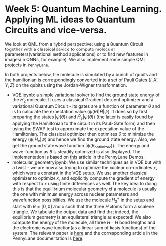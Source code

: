 # Week 5: Quantum Machine Learning. Applying ML ideas to Quantum Circuits and vice-versa.
We look at QML from a hybrid perspective: using a Quantum Circuit together with a classical device to compute molecular parameters(variational method applications) or to find new features in images(in QNNs, for example). We also implement some simple QML projects in ``PennyLane``.

In both projects below, the molecule is simulated by a bunch of qubits and the hamiltonian is correspondingly converted into a set of Pauli Gates $\{I, X, Y, Z\}$ on the qubits using the Jordan-Wigner transformation.
- VQE.ipynb: a simple variational solver to find the ground state energy of the $H_2$ molecule. It uses a classical Gradient descent optimizer and a variational Quantum Circuit - its gates are a function of parameter $\theta$ and is to calculate the expectation value $\langle \psi(\theta)|\hat{H}|\psi \rangle$. It does so by first preparing the states $|\psi(\theta)\rangle$ and $\hat H_e|\psi(\theta)\rangle$ (the latter is easily found by applying the Hamiltonian to the circuit in its Pauli-Gate form) and then using the SWAP test to approximate the expectation value of the Hamiltonian. The classical optimizer then optimizes $\theta$ to minimize the energy $\langle \psi |\hat H_e | \psi\rangle$ and hence we find the ground state energy. Also, we get the ground state wave function $|\psi(\theta_{\text{optimized}})\rangle$. The energy and wave-function as $\theta$ is steadily optimized is also displayed. The implementation is based on [this](https://pennylane.ai/qml/demos/tutorial_vqe.html) article in the PennyLane Demos.
- molecular_geometry.ipynb: We use similar techniques as in VQE but with a twist - we are now also trying to optimize the nuclear co-ordinates $x$, which were a constant in the VQE setup. We use another classical optimizer to optimize $x$, and explicitly compute the gradient of energy with respect to $x$ using finite differences as well. The key idea to doing this is that the equilibrium molecular geometry of a molecule is usually the one with minimum energy across nuclear parameters and wavefunction possibilities. We use the molecule $H_3^+$ in the setup and start with $\theta = [0, 0]$ and $x$ such that the three $H$ atoms form a scalene triangle. We tabulate the output data and find that indeed, the equilibrium geometry is an equilateral triangle as expected! We also compute the energy of the molecule, all three $H-H$ bond lengths and the electronic wave function(as a linear sum of basis functions) of the system. The relevant paper is [here](https://arxiv.org/abs/2106.13840) and the corresponding article in the PennyLane documentation is [here](https://pennylane.ai/qml/demos/tutorial_mol_geo_opt.html).
